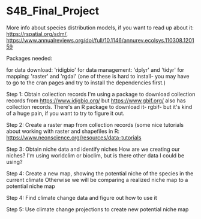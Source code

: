 # S4B_Final_Project

More info about species distribution models, if you want to read up about it: https://rspatial.org/sdm/, https://www.annualreviews.org/doi/full/10.1146/annurev.ecolsys.110308.120159



Packages needed: 

for data download: 'ridigbio'
for data management: 'dplyr' and 'tidyr'
for mapping: 'raster' and 'rgdal' (one of these is hard to install- you may have to go to the cran pages and try to install the dependencies first.)


Step 1: Obtain collection records
    I'm using a package to download collection records from https://www.idigbio.org/ but https://www.gbif.org/ also has collection records. There's an R package to download it- rgbif- but it's kind of a huge pain, if you want to try to figure it out.

Step 2: Create a raster map from collection records (some nice tutorials about working with raster and shapefiles in R: https://www.neonscience.org/resources/data-tutorials

Step 3: Obtain niche data and identify niches
    How are we creating our niches?
    I'm using worldclim or bioclim, but is there other data I could be using?

Step 4: Create a new map, showing the potential niche of the species in the current climate
    Otherwise we will be comparing a realized niche map to a potential niche map 

Step 4: Find climate change data and figure out how to use it

Step 5: Use climate change projections to create new potential niche map
